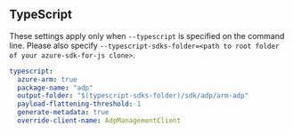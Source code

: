 ## TypeScript

These settings apply only when `--typescript`  is specified on the command line.
Please also specify `--typescript-sdks-folder=<path to root folder of your azure-sdk-for-js clone>`.

```yaml $(typescript)
typescript:
  azure-arm: true
  package-name: "adp"
  output-folder: "$(typescript-sdks-folder)/sdk/adp/arm-adp"
  payload-flattening-threshold: 1
  generate-metadata: true
  override-client-name: AdpManagementClient
```
